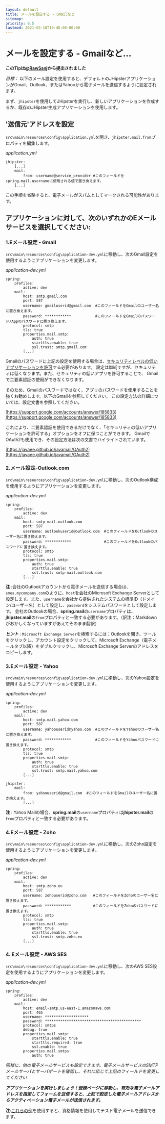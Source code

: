 ```yaml
---
layout: default
title: メールを設定する - Gmailなど
sitemap:
priority: 0.5
lastmod: 2021-03-18T19:48:00-00:00
---
```

# メールを設定する - Gmailなど...

__このTipは[@RawSanj](https://github.com/RawSanj)から提出されました__

_目標：_ 以下のメール設定を使用すると、デフォルトのJHipsterアプリケーションがGmail、Outlook、またはYahooから電子メールを送信するように設定されます。

まず、`jhipster`を使用してJHipsterを実行し、新しいアプリケーションを作成するか、既存のJHipster生成アプリケーションを使用します。

## '送信元'アドレスを設定

`src\main\resources\config\application.yml`を開き、`jhipster.mail.from`プロパティを編集します。

_application.yml_
    
    jhipster:
        [...]
        mail:
            from: username@service_provider #このフィールドをspring.mail.usernameに使用される値で置き換えます。
        [...]

この手順を省略すると、電子メールがスパムとしてマークされる可能性があります。

## アプリケーションに対して、次のいずれかのEメールサービスを選択してください:

### 1.Eメール設定 - Gmail

`src\main\resources\config\application-dev.yml`に移動し、次のGmail設定を使用するようにアプリケーションを変更します。

_application-dev.yml_

    spring:
        profiles:
            active: dev
        mail:
            host: smtp.gmail.com
            port: 587
            username: gmailuserid@gmail.com  #このフィールドをGmailのユーザー名に置き換えます。
            password: ************           #このフィールドをGmailのパスワード/Appのパスワードに置き換えます。
            protocol: smtp
            tls: true
            properties.mail.smtp:
                auth: true
                starttls.enable: true
                ssl.trust: smtp.gmail.com
            [...]

Gmailのパスワードに上記の設定を使用する場合は、[セキュリティレベルの低いアプリケーションを許可](https://support.google.com/accounts/answer/6010255?hl=en)する必要があります。
設定は単純ですが、セキュリティは低くなります。また、セキュリティの低いアプリを許可することで、
Gmailで二要素認証の使用ができなくなります。

そのため、Gmailのパスワードではなく、アプリのパスワードを使用することを強くお勧めします。以下のGmailを参照してください。
この設定方法の詳細については、設定文書を参照してください。

[https://support.google.com/accounts/answer/185833](https://support.google.com/accounts/answer/185833)

これにより、二要素認証を使用できるだけでなく、「セキュリティの低いアプリケーションを許可する」オプションをオフに保つことができます。
GmailでOAuth2も使用でき、その設定方法は次の文書でハイライトされています。

[https://javaee.github.io/javamail/OAuth2](https://javaee.github.io/javamail/OAuth2)     

### 2.メール設定-Outlook.com

`src\main\resources\config\application-dev.yml`に移動し、次のOutlook構成を使用するようにアプリケーションを変更します。

_application-dev.yml_

    spring:
        profiles:
            active: dev
        mail:
            host: smtp-mail.outlook.com
            port: 587
            username: outlookuserid@outlook.com  #このフィールドをOutlookのユーザー名に置き換えます。
            password: ************               #このフィールドをOutlookのパスワードに置き換えます。
            protocol: smtp
            tls: true
            properties.mail.smtp:
                auth: true
                starttls.enable: true
                ssl.trust: smtp-mail.outlook.com
            [...]
__注__ :会社のOutlookアカウントから電子メールを送信する場合は、`emea.mycompany.com`のように、`host`を会社のMicrosoft Exchange Serverとして設定します。また、`username`を会社から提供されたシステムの標準ID（ドメイン/ユーザー名）として設定し、`password`をシステムパスワードとして設定します。
会社のOutlookの場合、**spring.mail**の`username`プロパティは、**jhipster.mail**の`from`プロパティと一致する必要があります。（訳注：Markdownがおかしくなっていますがあえてそのまま翻訳）

___ヒント___ : `Microsoft Exchange Server`を検索するには：Outlookを開き、ツールをクリックし、アカウント設定をクリックして、Microsoft Exchange（電子メールタブ以降）をダブルクリックし、Microsoft Exchange Serverのアドレスをコピーします。


### 3.Eメール設定 - Yahoo

`src\main\resources\config\application-dev.yml`に移動し、次のYahoo設定を使用するようにアプリケーションを変更します。

_application-dev.yml_

    spring:
        profiles:
            active: dev
        mail:
            host: smtp.mail.yahoo.com
            port: 587
            username: yahoouserid@yahoo.com  #このフィールドをYahooのユーザー名に置き換えます。
            password: ************           #このフィールドをYahooパスワードに置き換えます。
            protocol: smtp
            tls: true
            properties.mail.smtp:
                auth: true
                starttls.enable: true
                ssl.trust: smtp.mail.yahoo.com
            [...]

    jhipster:       
        mail:
            from: yahoouserid@gmail.com  #このフィールドをGmailのユーザー名に置き換えます。
            [...]
__注__ : Yahoo Mailの場合、**spring.mail**の`username`プロパティは**jhipster.mail**の`from`プロパティと一致する必要があります。


### 4.Eメール設定 - Zoho

`src\main\resources\config\application-dev.yml`に移動し、次のZoho設定を使用するようにアプリケーションを変更します。

_application-dev.yml_

    spring:
        profiles:
            active: dev
        mail:
            host: smtp.zoho.eu
            port: 587
            username: zohouserid@zoho.com   #このフィールドをZohoのユーザー名に置き換えます。
            password: ************          #このフィールドをZohoのパスワードに置き換えます。
            protocol: smtp
            tls: true
            properties.mail.smtp:
                auth: true
                starttls.enable: true
                ssl.trust: smtp.zoho.eu
            [...]


### 4. Eメール設定 - AWS SES

`src\main\resources\config\application-dev.yml`に移動し、次のAWS SES設定を使用するようにアプリケーションを変更します。

_application-dev.yml_

    spring:
        profiles:
            active: dev
        mail:
            host: email-smtp.us-east-1.amazonaws.com
            port: 465
            username: ********************
            password: ********************************************
            protocol: smtps
            debug: true
            properties.mail.smtp:
                starttls.enable: true
                starttls.required: true
                ssl.enable: true
            properties.mail.smtps:
                auth: true


*同様に、他の電子メールサービスも設定できます。電子メールサービスのSMTPメールサーバとサーバポートを確認し、それに応じて上記のフィールドを変更してください*

___アプリケーションを実行しましょう！登録ページに移動し、有効な電子メールアドレスを指定してフォームを送信すると、上記で設定した電子メールアドレスからアクティベーション電子メールが送信されます。___

__注__:[これらの例](https://github.com/RawSanj/java-mail-clients)を使用すると、資格情報を使用してテスト電子メールを送信できます。
